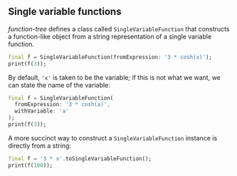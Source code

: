## Single variable functions

*function-tree* defines a class called `SingleVariableFunction` that constructs a function-like object from a string representation of a single variable function.

```dart
final f = SingleVariableFunction(fromExpression: '3 * cosh(x)');
print(f(3));
```

By default, `'x'` is taken to be the variable; if this is not what we want, we can state the name of the variable:

```dart
final f = SingleVariableFunction(
  fromExpression: '3 * cosh(a)', 
  withVariable: 'a'
);
print(f(3));
```

A more succinct way to construct a `SingleVariableFunction` instance is directly from a string:

```dart
final f = '3 * x'.toSingleVariableFunction();
print(f(100));
```
